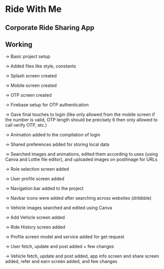 # Ride With Me
## Corporate Ride Sharing App

## Working
-> Basic project setup

-> Added files like style, constants

-> Splash screen created

-> Mobile screen created

-> OTP screen created

-> Firebase setup for OTP authentication

-> Gave final touches to login (like only allowed from the mobile screen if the number is valid, OTP length should be precisely 6 then only allowed to call verify OTP, etc.)

-> Animation added to the compilation of login

-> Shared preferences added for storing local data

-> Searched images and animations, edited them according to uses (using Canva and Lottie file editor), and uploaded images on postImage for URLs

-> Role selection screen added

-> User profile screen added

-> Navigation bar added to the project

-> Navbar icons were added after searching across websites (dribbble)

-> Vehicle images searched and edited using Canva

-> Add Vehicle screen added

-> Ride History screen added

-> Profile screen model and service added for get request

-> User fetch, update and post added + few changes

-> Vehicle fetch, update and post added, app info screen and share screen added, refer and earn screen added, and few changes

